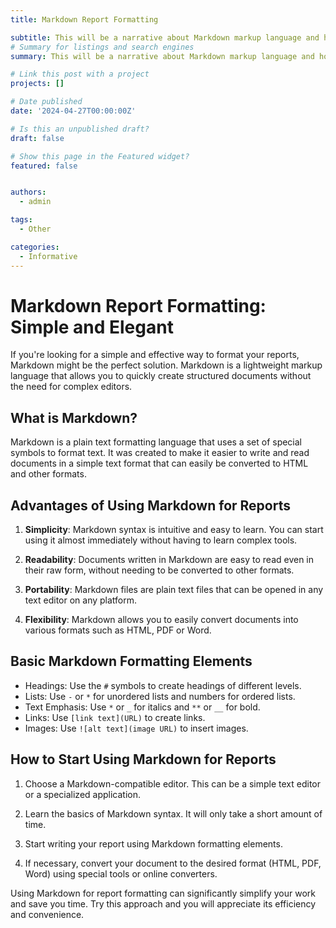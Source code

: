 ```yaml
---
title: Markdown Report Formatting

subtitle: This will be a narrative about Markdown markup language and how to use it for report writing.
# Summary for listings and search engines
summary: This will be a narrative about Markdown markup language and how to use it for report writing.

# Link this post with a project
projects: []

# Date published
date: '2024-04-27T00:00:00Z'

# Is this an unpublished draft?
draft: false

# Show this page in the Featured widget?
featured: false


authors:
  - admin

tags:
  - Other

categories:
  - Informative
---
```


# Markdown Report Formatting: Simple and Elegant

If you're looking for a simple and effective way to format your reports, Markdown might be the perfect solution. Markdown is a lightweight markup language that allows you to quickly create structured documents without the need for complex editors.

## What is Markdown?

Markdown is a plain text formatting language that uses a set of special symbols to format text. It was created to make it easier to write and read documents in a simple text format that can easily be converted to HTML and other formats.

## Advantages of Using Markdown for Reports

1. **Simplicity**: Markdown syntax is intuitive and easy to learn. You can start using it almost immediately without having to learn complex tools.

2. **Readability**: Documents written in Markdown are easy to read even in their raw form, without needing to be converted to other formats.

3. **Portability**: Markdown files are plain text files that can be opened in any text editor on any platform.

4. **Flexibility**: Markdown allows you to easily convert documents into various formats such as HTML, PDF or Word.

## Basic Markdown Formatting Elements

- Headings: Use the `#` symbols to create headings of different levels.
- Lists: Use `-` or `*` for unordered lists and numbers for ordered lists.
- Text Emphasis: Use `*` or `_` for italics and `**` or `__` for bold.
- Links: Use `[link text](URL)` to create links.
- Images: Use `![alt text](image URL)` to insert images.

## How to Start Using Markdown for Reports

1. Choose a Markdown-compatible editor. This can be a simple text editor or a specialized application.

2. Learn the basics of Markdown syntax. It will only take a short amount of time.

3. Start writing your report using Markdown formatting elements.

4. If necessary, convert your document to the desired format (HTML, PDF, Word) using special tools or online converters.

Using Markdown for report formatting can significantly simplify your work and save you time. Try this approach and you will appreciate its efficiency and convenience.
